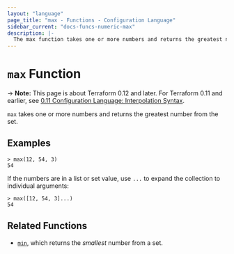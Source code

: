 ```yaml
---
layout: "language"
page_title: "max - Functions - Configuration Language"
sidebar_current: "docs-funcs-numeric-max"
description: |-
  The max function takes one or more numbers and returns the greatest number.
---
```


# `max` Function

-> **Note:** This page is about Terraform 0.12 and later. For Terraform 0.11 and
earlier, see
[0.11 Configuration Language: Interpolation Syntax](../../configuration-0-11/interpolation.html).

`max` takes one or more numbers and returns the greatest number from the set.

## Examples

```
> max(12, 54, 3)
54
```

If the numbers are in a list or set value, use `...` to expand the collection
to individual arguments:

```
> max([12, 54, 3]...)
54
```

## Related Functions

* [`min`](./min.html), which returns the _smallest_ number from a set.
